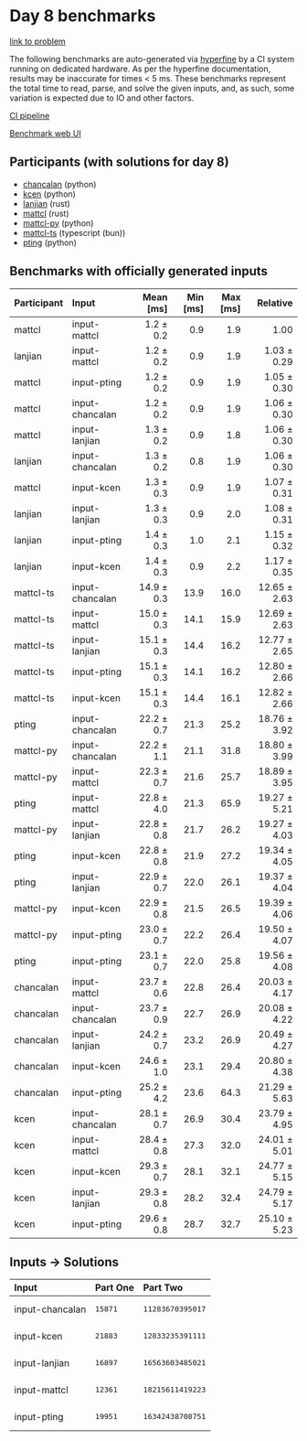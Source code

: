 # Day 8 benchmarks

[link to problem](https://adventofcode.com/2023/day/8)

The following benchmarks are auto-generated via
[hyperfine](https://github.com/sharkdp/hyperfine) by a CI system running on
dedicated hardware. As per the hyperfine documentation, results may be
inaccurate for times < 5 ms. These benchmarks represent the total time to read,
parse, and solve the given inputs, and, as such, some variation is expected due
to IO and other factors.

[CI pipeline](http://ci.papercode.net:8080/teams/main/pipelines/aoc2023)

[Benchmark web UI](https://aoc.ancalagon.black)


## Participants (with solutions for day 8)

- [chancalan](https://github.com/chancalan/aoc2023) (python)
- [kcen](https://github.com/kcen/aoc2023) (python)
- [lanjian](https://github.com/lanjian/aoc-2023) (rust)
- [mattcl](https://github.com/mattcl/aoc2023) (rust)
- [mattcl-py](https://github.com/mattcl/aoc2023-py) (python)
- [mattcl-ts](https://github.com/mattcl/aoc2023-js) (typescript (bun))
- [pting](https://github.com/pting/aoc2023) (python)


## Benchmarks with officially generated inputs

| Participant | Input | Mean [ms] | Min [ms] | Max [ms] | Relative |
|:---|:---|---:|---:|---:|---:|
| mattcl | input-mattcl | 1.2 ± 0.2 | 0.9 | 1.9 | 1.00 |
| lanjian | input-mattcl | 1.2 ± 0.2 | 0.9 | 1.9 | 1.03 ± 0.29 |
| mattcl | input-pting | 1.2 ± 0.2 | 0.9 | 1.9 | 1.05 ± 0.30 |
| mattcl | input-chancalan | 1.2 ± 0.2 | 0.9 | 1.9 | 1.06 ± 0.30 |
| mattcl | input-lanjian | 1.3 ± 0.2 | 0.9 | 1.8 | 1.06 ± 0.30 |
| lanjian | input-chancalan | 1.3 ± 0.2 | 0.8 | 1.9 | 1.06 ± 0.30 |
| mattcl | input-kcen | 1.3 ± 0.3 | 0.9 | 1.9 | 1.07 ± 0.31 |
| lanjian | input-lanjian | 1.3 ± 0.3 | 0.9 | 2.0 | 1.08 ± 0.31 |
| lanjian | input-pting | 1.4 ± 0.3 | 1.0 | 2.1 | 1.15 ± 0.32 |
| lanjian | input-kcen | 1.4 ± 0.3 | 0.9 | 2.2 | 1.17 ± 0.35 |
| mattcl-ts | input-chancalan | 14.9 ± 0.3 | 13.9 | 16.0 | 12.65 ± 2.63 |
| mattcl-ts | input-mattcl | 15.0 ± 0.3 | 14.1 | 15.9 | 12.69 ± 2.63 |
| mattcl-ts | input-lanjian | 15.1 ± 0.3 | 14.4 | 16.2 | 12.77 ± 2.65 |
| mattcl-ts | input-pting | 15.1 ± 0.3 | 14.1 | 16.2 | 12.80 ± 2.66 |
| mattcl-ts | input-kcen | 15.1 ± 0.3 | 14.4 | 16.1 | 12.82 ± 2.66 |
| pting | input-chancalan | 22.2 ± 0.7 | 21.3 | 25.2 | 18.76 ± 3.92 |
| mattcl-py | input-chancalan | 22.2 ± 1.1 | 21.1 | 31.8 | 18.80 ± 3.99 |
| mattcl-py | input-mattcl | 22.3 ± 0.7 | 21.6 | 25.7 | 18.89 ± 3.95 |
| pting | input-mattcl | 22.8 ± 4.0 | 21.3 | 65.9 | 19.27 ± 5.21 |
| mattcl-py | input-lanjian | 22.8 ± 0.8 | 21.7 | 26.2 | 19.27 ± 4.03 |
| pting | input-kcen | 22.8 ± 0.8 | 21.9 | 27.2 | 19.34 ± 4.05 |
| pting | input-lanjian | 22.9 ± 0.7 | 22.0 | 26.1 | 19.37 ± 4.04 |
| mattcl-py | input-kcen | 22.9 ± 0.8 | 21.5 | 26.5 | 19.39 ± 4.06 |
| mattcl-py | input-pting | 23.0 ± 0.7 | 22.2 | 26.4 | 19.50 ± 4.07 |
| pting | input-pting | 23.1 ± 0.7 | 22.0 | 25.8 | 19.56 ± 4.08 |
| chancalan | input-mattcl | 23.7 ± 0.6 | 22.8 | 26.4 | 20.03 ± 4.17 |
| chancalan | input-chancalan | 23.7 ± 0.9 | 22.7 | 26.9 | 20.08 ± 4.22 |
| chancalan | input-lanjian | 24.2 ± 0.7 | 23.2 | 26.9 | 20.49 ± 4.27 |
| chancalan | input-kcen | 24.6 ± 1.0 | 23.1 | 29.4 | 20.80 ± 4.38 |
| chancalan | input-pting | 25.2 ± 4.2 | 23.6 | 64.3 | 21.29 ± 5.63 |
| kcen | input-chancalan | 28.1 ± 0.7 | 26.9 | 30.4 | 23.79 ± 4.95 |
| kcen | input-mattcl | 28.4 ± 0.8 | 27.3 | 32.0 | 24.01 ± 5.01 |
| kcen | input-kcen | 29.3 ± 0.7 | 28.1 | 32.1 | 24.77 ± 5.15 |
| kcen | input-lanjian | 29.3 ± 0.8 | 28.2 | 32.4 | 24.79 ± 5.17 |
| kcen | input-pting | 29.6 ± 0.8 | 28.7 | 32.7 | 25.10 ± 5.23 |


## Inputs -> Solutions

| Input | Part One | Part Two |
|:---|:---|:---|
|input-chancalan|<pre>15871</pre>|<pre>11283670395017</pre>|
|input-kcen|<pre>21883</pre>|<pre>12833235391111</pre>|
|input-lanjian|<pre>16897</pre>|<pre>16563603485021</pre>|
|input-mattcl|<pre>12361</pre>|<pre>18215611419223</pre>|
|input-pting|<pre>19951</pre>|<pre>16342438708751</pre>|